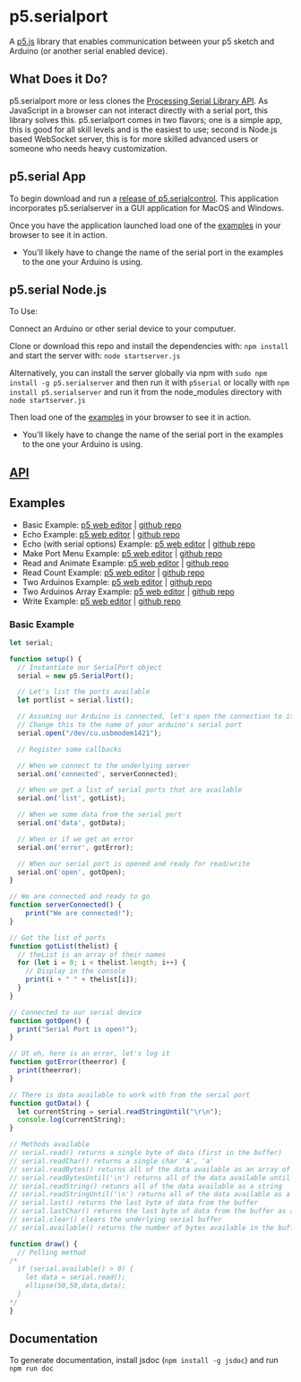 p5.serialport 
=============

A [p5.js](http://p5js.org/) library that enables communication between your p5 sketch and Arduino (or another serial enabled device). 

What Does it Do?
----------------

p5.serialport more or less clones the [Processing Serial Library API](https://processing.org/reference/libraries/serial/index.html). As JavaScript in a browser can not interact directly with a serial port, this library solves this. p5.serialport comes in two flavors; one is a simple app, this is good for all skill levels and is the easiest to use; second is Node.js based WebSocket server, this is for more skilled advanced users or someone who needs heavy customization.

p5.serial App
-------------

To begin download and run a [release of p5.serialcontrol](https://github.com/p5-serial/p5.serialcontrol/releases). This application incorporates p5.serialserver in a GUI application for MacOS and Windows.

Once you have the application launched load one of the [examples](#examples) in your browser to see it in action.  

* You'll likely have to change the name of the serial port in the examples to the one your Arduino is using.

p5.serial Node.js
-----------------

To Use:

Connect an Arduino or other serial device to your computuer.

Clone or download this repo and install the dependencies with: ```npm install``` and start the server with: ```node startserver.js```

Alternatively, you can install the server globally via npm with ```sudo npm install -g p5.serialserver```  and then run it with ```p5serial``` or locally with ```npm install p5.serialserver``` and run it from the node_modules directory with ```node startserver.js```

Then load one of the [examples](#examples) in your browser to see it in action.  

* You'll likely have to change the name of the serial port in the examples to the one your Arduino is using.

[API](https://p5-serial.github.io/)
---

Examples
-------

* Basic Example: [p5 web editor](https://editor.p5js.org/p5-serial/sketches/-xa-lIH3Y) | [github repo](https://github.com/p5-serial/p5.serialport/tree/master/examples/basics)
* Echo Example: [p5 web editor](https://editor.p5js.org/p5-serial/sketches/hirvh8hZ-) | [github repo](https://github.com/p5-serial/p5.serialport/tree/master/examples/echo)
* Echo (with serial options) Example: [p5 web editor](https://editor.p5js.org/p5-serial/sketches/dG0tw9Vv6) | [github repo](https://github.com/p5-serial/p5.serialport/tree/master/examples/echo2)
* Make Port Menu Example: [p5 web editor](https://editor.p5js.org/p5-serial/sketches/WBH01aWdB) | [github repo](https://github.com/p5-serial/p5.serialport/tree/master/examples/makePortMenu)
* Read and Animate Example: [p5 web editor](https://editor.p5js.org/p5-serial/sketches/rfrtcdrJd) | [github repo](https://github.com/p5-serial/p5.serialport/tree/master/examples/readAndAnimate)
* Read Count Example: [p5 web editor](https://editor.p5js.org/p5-serial/sketches/g7xhJIO27) | [github repo](https://github.com/p5-serial/p5.serialport/tree/master/examples/readCount)
* Two Arduinos Example: [p5 web editor](https://editor.p5js.org/p5-serial/sketches/yWTivVhtG) | [github repo](https://github.com/p5-serial/p5.serialport/tree/master/examples/twoArduinos)
* Two Arduinos Array Example: [p5 web editor](https://editor.p5js.org/p5-serial/sketches/Yod6LK05J) | [github repo]()
* Write Example: [p5 web editor](https://editor.p5js.org/p5-serial/sketches/RH9J9z5YG) | [github repo](https://github.com/p5-serial/p5.serialport/tree/master/examples/writeExample)

### Basic Example

```javascript
let serial;

function setup() {
  // Instantiate our SerialPort object
  serial = new p5.SerialPort();

  // Let's list the ports available
  let portlist = serial.list();

  // Assuming our Arduino is connected, let's open the connection to it
  // Change this to the name of your arduino's serial port
  serial.open("/dev/cu.usbmodem1421");

  // Register some callbacks

  // When we connect to the underlying server
  serial.on('connected', serverConnected);

  // When we get a list of serial ports that are available
  serial.on('list', gotList);

  // When we some data from the serial port
  serial.on('data', gotData);

  // When or if we get an error
  serial.on('error', gotError);

  // When our serial port is opened and ready for read/write
  serial.on('open', gotOpen);
}

// We are connected and ready to go
function serverConnected() {
    print("We are connected!");
}

// Got the list of ports
function gotList(thelist) {
  // theList is an array of their names
  for (let i = 0; i < thelist.length; i++) {
    // Display in the console
    print(i + " " + thelist[i]);
  }
}

// Connected to our serial device
function gotOpen() {
  print("Serial Port is open!");
}

// Ut oh, here is an error, let's log it
function gotError(theerror) {
  print(theerror);
}

// There is data available to work with from the serial port
function gotData() {
  let currentString = serial.readStringUntil("\r\n");
  console.log(currentString);
}

// Methods available
// serial.read() returns a single byte of data (first in the buffer)
// serial.readChar() returns a single char 'A', 'a'
// serial.readBytes() returns all of the data available as an array of bytes
// serial.readBytesUntil('\n') returns all of the data available until a '\n' (line break) is encountered
// serial.readString() retunrs all of the data available as a string
// serial.readStringUntil('\n') returns all of the data available as a tring until a (line break) is encountered
// serial.last() returns the last byte of data from the buffer
// serial.lastChar() returns the last byte of data from the buffer as a char
// serial.clear() clears the underlying serial buffer
// serial.available() returns the number of bytes available in the buffer

function draw() {
  // Polling method
/*
  if (serial.available() > 0) {
    let data = serial.read();
    ellipse(50,50,data,data);
  }
*/
}
```

Documentation
---------
To generate documentation, install jsdoc (``npm install -g jsdoc``) and run
```npm run doc```
